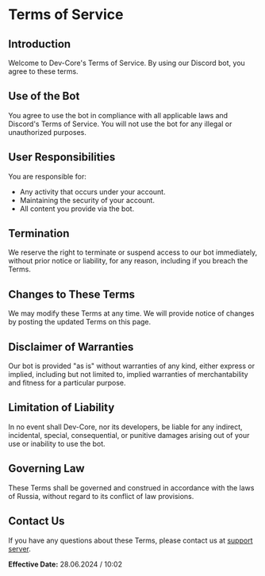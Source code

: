 # Terms of Service

## Introduction
Welcome to Dev-Core's Terms of Service. By using our Discord bot, you agree to these terms.

## Use of the Bot
You agree to use the bot in compliance with all applicable laws and Discord's Terms of Service. You will not use the bot for any illegal or unauthorized purposes.

## User Responsibilities
You are responsible for:
- Any activity that occurs under your account.
- Maintaining the security of your account.
- All content you provide via the bot.

## Termination
We reserve the right to terminate or suspend access to our bot immediately, without prior notice or liability, for any reason, including if you breach the Terms.

## Changes to These Terms
We may modify these Terms at any time. We will provide notice of changes by posting the updated Terms on this page.

## Disclaimer of Warranties
Our bot is provided "as is" without warranties of any kind, either express or implied, including but not limited to, implied warranties of merchantability and fitness for a particular purpose.

## Limitation of Liability
In no event shall Dev-Core, nor its developers, be liable for any indirect, incidental, special, consequential, or punitive damages arising out of your use or inability to use the bot.

## Governing Law
These Terms shall be governed and construed in accordance with the laws of Russia, without regard to its conflict of law provisions.

## Contact Us
If you have any questions about these Terms, please contact us at [support server](https://discord.gg/8fVBVpeast).

**Effective Date:** 28.06.2024 / 10:02

